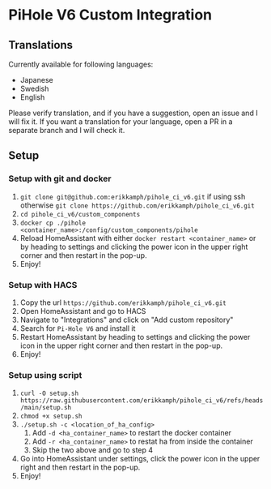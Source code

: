 # PiHole V6 Custom Integration
## Translations
Currently available for following languages:
- Japanese
- Swedish
- English

Please verify translation, and if you have a suggestion, open an issue and I will fix it.
If you want a translation for your language, open a PR in a separate branch and I will check it.

## Setup
### Setup with git and docker
1. `git clone git@github.com:erikkamph/pihole_ci_v6.git` if using ssh otherwise `git clone https://github.com/erikkamph/pihole_ci_v6.git`
2. `cd pihole_ci_v6/custom_components`
3. `docker cp ./pihole <container_name>:/config/custom_components/pihole`
4. Reload HomeAssistant with either `docker restart <container_name>` or by heading to settings and clicking the power icon in the upper right corner and then restart in the pop-up.
5. Enjoy!

### Setup with HACS
1. Copy the url `https://github.com/erikkamph/pihole_ci_v6.git`
2. Open HomeAssistant and go to HACS
3. Navigate to "Integrations" and click on "Add custom repository"
4. Search for `Pi-Hole V6` and install it
5. Restart HomeAssistant by heading to settings and clicking the power icon in the upper right corner and then restart in the pop-up. 
6. Enjoy!

### Setup using script
1. `curl -O setup.sh https://raw.githubusercontent.com/erikkamph/pihole_ci_v6/refs/heads/main/setup.sh`
2. `chmod +x setup.sh`
3. `./setup.sh -c <location_of_ha_config>`
    1. Add `-d <ha_container_name>` to restart the docker container
    2. Add `-r <ha_container_name>` to restat ha from inside the container
    3. Skip the two above and go to step 4
4. Go into HomeAssistant under settings, click the power icon in the upper right and then restart in the pop-up.
5. Enjoy!